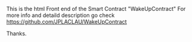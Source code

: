 This is the html Front end of the Smart Contract "WakeUpContract"
For more info and detaild description go check https://github.com/JPLACLAU/WakeUpContract

Thanks.
